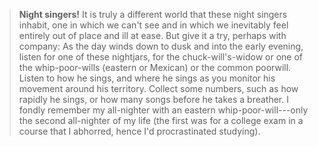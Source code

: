 > **Night singers!** It is truly a different world that these night
> singers inhabit, one in which we can\'t see and in which we inevitably
> feel entirely out of place and ill at ease. But give it a try, perhaps
> with company: As the day winds down to dusk and into the early
> evening, listen for one of these nightjars, for the
> chuck-will\'s-widow or one of the whip-poor-wills (eastern or Mexican)
> or the common poorwill. Listen to how he sings, and where he sings as
> you monitor his movement around his territory. Collect some numbers,
> such as how rapidly he sings, or how many songs before he takes a
> breather. I fondly remember my all-nighter with an eastern
> whip-poor-will---only the second all-nighter of my life (the first was
> for a college exam in a course that I abhorred, hence I'd
> procrastinated studying).
